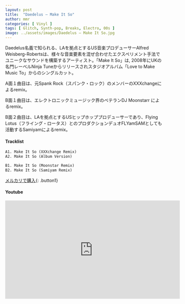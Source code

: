 ```yaml
---
layout: post
title:  "Daedelus – Make It So"
author: mmr
categories: [ Vinyl ]
tags: [ Glitch, Synth-pop, Breaks, Electro, 00s ]
image: ../assets/images/Daedelus – Make It So.jpg
---
```


Daedelus名義で知られる、LAを拠点とするUS音楽プロデューサーAlfred Weisberg-Robertsは、様々な音楽要素を混ぜ合わせたエクスペリメント手法でユニークなサウンドを構築するアーティスト。「Make It So」は, 2008年にUKの名門レーベルNinja Tuneからリリースされスタジオアルバム「Love to Make Music To」からのシングルカット。

A面１曲目は、元Spank Rock（スパンク・ロック）のメンバーのXXXchangeによるremix。

B面１曲目は、エレクトロニックミュージック界のベテランDJ Moonstarr
によるremix。

B面２曲目は、LAを拠点とするUSヒップホッププロデューサーであり、Flying Lotus（フライング・ロータス）とのプロダクションデュオFLYamSAMとしても活動するSamiyamによるremix。

#### Tracklist
```md
A1. Make It So (XXXchange Remix)
A2. Make It So (Album Version)

B1. Make It So (Moonstar Remix)
B2. Make It So (Samiyam Remix)
```

[メルカリで購入](https://jp.mercari.com/item/m72975303181?afid=6142608987){: .button1}

#### Youtube
<iframe width="560" height="315" src="https://www.youtube.com/embed/lCylb7E0EXY?si=HxEuDUNKPER_Uss8" title="YouTube video player" frameborder="0" allow="accelerometer; autoplay; clipboard-write; encrypted-media; gyroscope; picture-in-picture; web-share" referrerpolicy="strict-origin-when-cross-origin" allowfullscreen></iframe>
